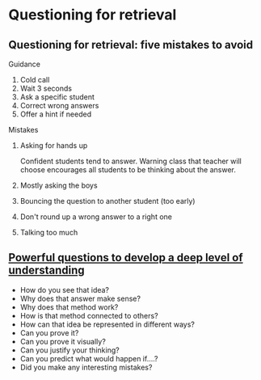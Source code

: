 <!--
 Copyright (C) 2023 David Jones
 
 This file is part of memex.
 
 memex is free software: you can redistribute it and/or modify
 it under the terms of the GNU General Public License as published by
 the Free Software Foundation, either version 3 of the License, or
 (at your option) any later version.
 
 memex is distributed in the hope that it will be useful,
 but WITHOUT ANY WARRANTY; without even the implied warranty of
 MERCHANTABILITY or FITNESS FOR A PARTICULAR PURPOSE.  See the
 GNU General Public License for more details.
 
 You should have received a copy of the GNU General Public License
 along with memex.  If not, see <http://www.gnu.org/licenses/>.
-->

# Questioning for retrieval


## Questioning for retrieval: five mistakes to avoid

Guidance 

1. Cold call 
2. Wait 3 seconds
3. Ask a specific student 
4. Correct wrong answers
5. Offer a hint if needed

Mistakes 

1. Asking for hands up

	Confident students tend to answer. Warning class that teacher will choose encourages all students to be thinking about the answer.
2. Mostly asking the boys
3. Bouncing the question to another student (too early)
4. Don't round up a wrong answer to a right one
5. Talking too much

## [Powerful questions to develop a deep level of understanding](https://www.youcubed.org/wp-content/uploads/2017/03/Mindset-card-with-logo.pdf)

- How do you see that idea? 
- Why does that answer make sense? 
- Why does that method work? 
- How is that method connected to others? 
- How can that idea be represented in different ways? 
- Can you prove it? 
- Can you prove it visually? 
- Can you justify your thinking? 
- Can you predict what would happen if....?
- Did you make any interesting mistakes?
